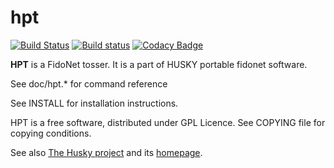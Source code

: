 # hpt
[![Build Status](https://travis-ci.org/huskyproject/hpt.svg?branch=master)](https://travis-ci.org/huskyproject/hpt)
[![Build status](https://ci.appveyor.com/api/projects/status/0kaxqkacvxxiybm5/branch/master?svg=true)](https://ci.appveyor.com/project/dukelsky/hpt/branch/master)
[![Codacy Badge](https://api.codacy.com/project/badge/Grade/a48f316649654647a5a832abade6fdae)](https://www.codacy.com/app/dukelsky/hpt?utm_source=github.com&amp;utm_medium=referral&amp;utm_content=huskyproject/hpt&amp;utm_campaign=Badge_Grade)


**HPT** is a FidoNet tosser. It is a part of HUSKY portable fidonet software.

See doc/hpt.* for command reference

See INSTALL for installation instructions.

HPT is a free software, distributed under GPL Licence.
See COPYING file for copying conditions.

See also [The Husky project](https://github.com/huskyproject) and its [homepage](https://huskyproject.github.io/).

